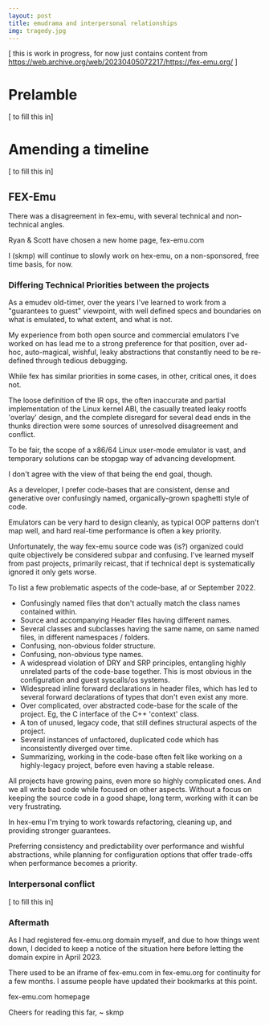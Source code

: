 ```yaml
---
layout: post
title: emudrama and interpersonal relationships
img: tragedy.jpg
---
```


[ this is work in progress, for now just contains content from https://web.archive.org/web/20230405072217/https://fex-emu.org/ ]
# Prelamble
[ to fill this in]

# Amending a timeline
[ to fill this in]

## FEX-Emu
There was a disagreement in fex-emu, with several technical and non-technical angles.

Ryan & Scott have chosen a new home page, fex-emu.com

I (skmp) will continue to slowly work on hex-emu, on a non-sponsored, free time basis, for now.

### Differing Technical Priorities between the projects
As a emudev old-timer, over the years I've learned to work from a "guarantees to guest" viewpoint, with well defined specs and boundaries on what is emulated, to what extent, and what is not.

My experience from both open source and commercial emulators I've worked on has lead me to a strong preference for that position, over ad-hoc, auto-magical, wishful, leaky abstractions that constantly need to be re-defined through tedious debugging.

While fex has similar priorities in some cases, in other, critical ones, it does not.

The loose definition of the IR ops, the often inaccurate and partial implementation of the Linux kernel ABI, the casually treated leaky rootfs 'overlay' design, and the complete disregard for several dead ends in the thunks direction were some sources of unresolved disagreement and conflict.

To be fair, the scope of a x86/64 Linux user-mode emulator is vast, and temporary solutions can be stopgap way of advancing development.

I don't agree with the view of that being the end goal, though.

As a developer, I prefer code-bases that are consistent, dense and generative over confusingly named, organically-grown spaghetti style of code.

Emulators can be very hard to design cleanly, as typical OOP patterns don't map well, and hard real-time performance is often a key priority.

Unfortunately, the way fex-emu source code was (is?) organized could quite objectively be considered subpar and confusing. I've learned myself from past projects, primarily reicast, that if technical dept is systematically ignored it only gets worse.

To list a few problematic aspects of the code-base, af or September 2022.

- Confusingly named files that don't actually match the class names contained within.
- Source and accompanying Header files having different names.
- Several classes and subclasses having the same name, on same named files, in different namespaces / folders.
- Confusing, non-obvious folder structure.
- Confusing, non-obvious type names.
- A widespread violation of DRY and SRP principles, entangling highly unrelated parts of the code-base together. This is most obvious in the configuration and guest syscalls/os systems.
- Widespread inline forward declarations in header files, which has led to several forward declarations of types that don't even exist any more.
- Over complicated, over abstracted code-base for the scale of the project. Eg, the C interface of the C++ 'context' class.
- A ton of unused, legacy code, that still defines structural aspects of the project.
- Several instances of unfactored, duplicated code which has inconsistently diverged over time.
- Summarizing, working in the code-base often felt like working on a highly-legacy project, before even having a stable release.

All projects have growing pains, even more so highly complicated ones. And we all write bad code while focused on other aspects. Without a focus on keeping the source code in a good shape, long term, working with it can be very frustrating.

In hex-emu I'm trying to work towards refactoring, cleaning up, and providing stronger guarantees.

Preferring consistency and predictability over performance and wishful abstractions, while planning for configuration options that offer trade-offs when performance becomes a priority.

### Interpersonal conflict
[ to fill this in]

### Aftermath

As I had registered fex-emu.org domain myself, and due to how things went down, I decided to keep a notice of the situation here before letting the domain expire in April 2023.

There used to be an iframe of fex-emu.com in fex-emu.org for continuity for a few months. I assume people have updated their bookmarks at this point.


fex-emu.com homepage



Cheers for reading this far,
~ skmp
